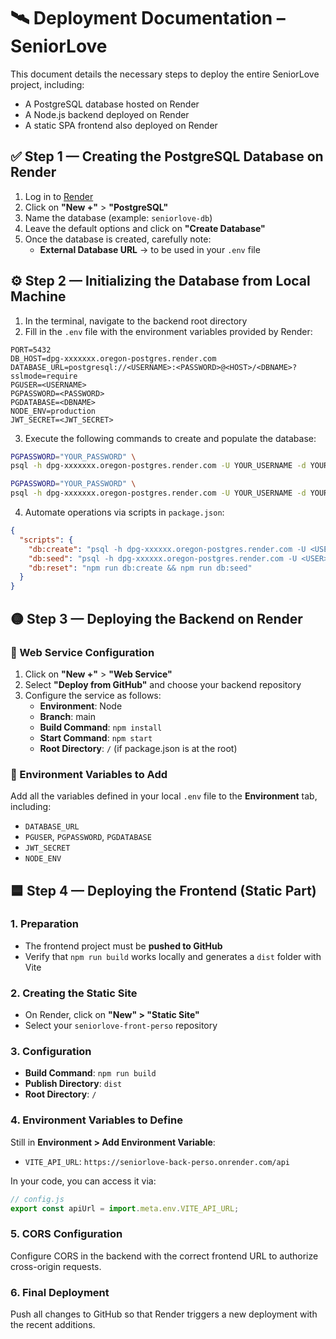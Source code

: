 # 🛰️ Deployment Documentation – SeniorLove

This document details the necessary steps to deploy the entire SeniorLove project, including:
- A PostgreSQL database hosted on Render
- A Node.js backend deployed on Render
- A static SPA frontend also deployed on Render

## ✅ Step 1 — Creating the PostgreSQL Database on Render

1. Log in to [Render](https://render.com)
2. Click on **"New +"** > **"PostgreSQL"**
3. Name the database (example: `seniorlove-db`)
4. Leave the default options and click on **"Create Database"**
5. Once the database is created, carefully note:
   - **External Database URL** → to be used in your `.env` file

## ⚙️ Step 2 — Initializing the Database from Local Machine

1. In the terminal, navigate to the backend root directory
2. Fill in the `.env` file with the environment variables provided by Render:

```
PORT=5432
DB_HOST=dpg-xxxxxxx.oregon-postgres.render.com
DATABASE_URL=postgresql://<USERNAME>:<PASSWORD>@<HOST>/<DBNAME>?sslmode=require
PGUSER=<USERNAME>
PGPASSWORD=<PASSWORD>
PGDATABASE=<DBNAME>
NODE_ENV=production
JWT_SECRET=<JWT_SECRET>
```

3. Execute the following commands to create and populate the database:

```bash
PGPASSWORD="YOUR_PASSWORD" \
psql -h dpg-xxxxxxx.oregon-postgres.render.com -U YOUR_USERNAME -d YOUR_DBNAME -f ./data/01.create-tables.sql

PGPASSWORD="YOUR_PASSWORD" \
psql -h dpg-xxxxxxx.oregon-postgres.render.com -U YOUR_USERNAME -d YOUR_DBNAME -f ./data/02.seed-tables.sql
```

4. Automate operations via scripts in `package.json`:

```json
{
  "scripts": {
    "db:create": "psql -h dpg-xxxxxx.oregon-postgres.render.com -U <USER> -d <DB> -f './data/01.create-tables.sql'",
    "db:seed": "psql -h dpg-xxxxxx.oregon-postgres.render.com -U <USER> -d <DB> -f './data/02.seed-tables.sql'",
    "db:reset": "npm run db:create && npm run db:seed"
  }
}
```

## 🟡 Step 3 — Deploying the Backend on Render

### 🔧 Web Service Configuration

1. Click on **"New +"** > **"Web Service"**
2. Select **"Deploy from GitHub"** and choose your backend repository
3. Configure the service as follows:
   - **Environment**: Node
   - **Branch**: main
   - **Build Command**: `npm install`
   - **Start Command**: `npm start`
   - **Root Directory**: `/` (if package.json is at the root)

### 🔐 Environment Variables to Add

Add all the variables defined in your local `.env` file to the **Environment** tab, including:
- `DATABASE_URL`
- `PGUSER`, `PGPASSWORD`, `PGDATABASE`
- `JWT_SECRET`
- `NODE_ENV`

## 🟦 Step 4 — Deploying the Frontend (Static Part)

### 1. Preparation
- The frontend project must be **pushed to GitHub**
- Verify that `npm run build` works locally and generates a `dist` folder with Vite

### 2. Creating the Static Site
- On Render, click on **"New" > "Static Site"**
- Select your `seniorlove-front-perso` repository

### 3. Configuration
- **Build Command**: `npm run build`
- **Publish Directory**: `dist`
- **Root Directory**: `/`

### 4. Environment Variables to Define
Still in **Environment > Add Environment Variable**:
- `VITE_API_URL`: `https://seniorlove-back-perso.onrender.com/api`

In your code, you can access it via:
```javascript
// config.js
export const apiUrl = import.meta.env.VITE_API_URL;
```

### 5. CORS Configuration
Configure CORS in the backend with the correct frontend URL to authorize cross-origin requests.

### 6. Final Deployment
Push all changes to GitHub so that Render triggers a new deployment with the recent additions.
